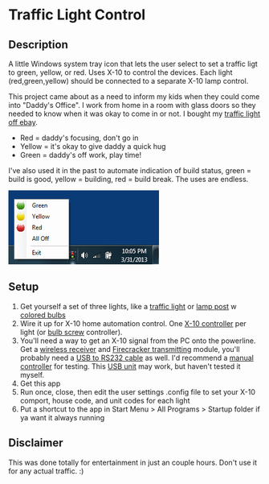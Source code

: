 # Traffic Light Control 

## Description
A little Windows system tray icon that lets the user select to set a traffic ligt to green, yellow, or red.  Uses X-10 to control the devices.  Each light (red,green,yellow) should be connected to a separate X-10 lamp control.

This project came about as a need to inform my kids when they could come into "Daddy's Office".  I work from home in a room with glass doors so they needed to know when it was okay to come in or not.  I bought my [traffic light off ebay](http://www.ebay.com/sch/i.html?_nkw=traffic+light&_armrs=1&_from=&_ipg=).

* Red = daddy's focusing, don't go in
* Yellow = it's okay to give daddy a quick hug
* Green = daddy's off work, play time!

I've also used it in the past to automate indication of build status, green = build is good, yellow = building, red = build break.  The uses are endless.

![](TrafficLightControl/imgs/screenshot01.png)

## Setup
1. Get yourself a set of three lights, like a [traffic light](http://www.ebay.com/sch/i.html?_nkw=traffic+light&_armrs=1&_from=&_ipg=) or [lamp post](http://amzn.com/B001ANRC3E/?tag=azdp-20) w [colored bulbs](http://www.amazon.com/s?tag=azdp-20&url=index%3Dblended&keywords=colored+light+bulbs)
2. Wire it up for X-10 home automation control.  One [X-10 controller](http://www.ebay.com/sch/i.html?_nkw=LM465&_sacat=0&_odkw=CM17A&_osacat=0&_armrs=1) per light (or [bulb screw](http://www.ebay.com/sch/i.html?_nkw=LM15A-C&_armrs=1&_from=&_ipg=) controller).
3. You'll need a way to get an X-10 signal from the PC onto the powerline.  Get a [wireless receiver](http://www.ebay.com/sch/i.html?_nkw=TM751&_armrs=1&_from=&_ipg=) and [Firecracker transmitting](http://www.ebay.com/sch/i.html?_nkw=CM17A&_sacat=0&_odkw=Firecracker+x10&_osacat=0&_armrs=1) module, you'll probably need a [USB to RS232 cable](http://amzn.com/B0007T27H8/?tag=azdp-20) as well.  I'd recommend a [manual controller](http://www.ebay.com/sch/i.html?_nkw=KR22A&_sacat=0&_odkw=x10+controller&_osacat=0&_armrs=1) for testing.  This [USB unit](http://amzn.com/B0027RMIAO/?tag=azdp-20) may work, but haven't tested it myself.
3. Get this app
4. Run once, close, then edit the user settings .config file to set your X-10 comport, house code, and unit codes for each light
5. Put a shortcut to the app in Start Menu > All Programs > Startup folder if ya want it always running

## Disclaimer
This was done totally for entertainment in just an couple hours.  Don't use it for any actual traffic. :)
